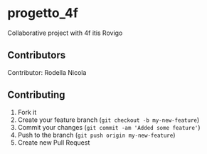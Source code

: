 # progetto_4f
Collaborative project with 4f itis Rovigo

## Contributors
Contributor: Rodella Nicola

## Contributing

1. Fork it
2. Create your feature branch (`git checkout -b my-new-feature`)
3. Commit your changes (`git commit -am 'Added some feature'`)
4. Push to the branch (`git push origin my-new-feature`)
5. Create new Pull Request
